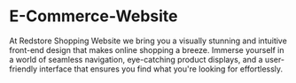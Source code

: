 # E-Commerce-Website
At Redstore Shopping Website we bring you a visually stunning and intuitive front-end design that makes online shopping a breeze. Immerse yourself in a world of seamless navigation, eye-catching product displays, and a user-friendly interface that ensures you find what you're looking for effortlessly.
